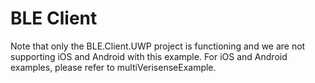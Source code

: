 # BLE Client
Note that only the BLE.Client.UWP project is functioning and we are not supporting iOS and Android with this example. For iOS and Android examples, please refer to multiVerisenseExample.
